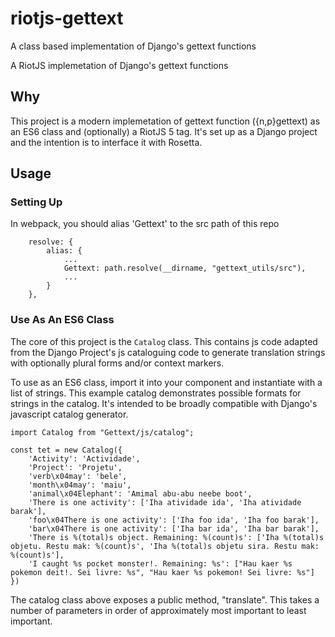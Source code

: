 # riotjs-gettext

A class based implementation of Django's gettext functions

A RiotJS implemetation of Django's gettext functions

## Why

This project is a modern implemetation of gettext function ({n,p}gettext) as an ES6 class and (optionally) a RiotJS 5 tag. It's set up as a Django project and the intention is to interface it with Rosetta.

## Usage

### Setting Up

In webpack, you should alias 'Gettext' to the src path of this repo
```
    resolve: {
        alias: {
            ...
            Gettext: path.resolve(__dirname, "gettext_utils/src"),
            ...
        }
    },
```

### Use As An ES6 Class

The core of this project is the `Catalog` class. This contains js code adapted from the Django Project's js cataloguing code to generate translation strings with optionally plural forms and/or context markers.

To use as an ES6 class, import it into your component and instantiate with a list of strings. This example catalog demonstrates possible formats for strings in the catalog. It's intended to be broadly compatible with Django's javascript catalog generator.
```
import Catalog from "Gettext/js/catalog";

const tet = new Catalog({
    'Activity': 'Actividade',
    'Project': 'Projetu',
    'verb\x04may': 'bele',
    'month\x04may': 'maiu',
    'animal\x04Elephant': 'Amimal abu-abu neebe boot',
    'There is one activity': ['Iha atividade ida', 'Iha atividade barak'],
    'foo\x04There is one activity': ['Iha foo ida', 'Iha foo barak'],
    'bar\x04There is one activity': ['Iha bar ida', 'Iha bar barak'],
    'There is %(total)s object. Remaining: %(count)s': ['Iha %(total)s objetu. Restu mak: %(count)s', 'Iha %(total)s objetu sira. Restu mak: %(count)s'],
    'I caught %s pocket monster!. Remaining: %s': ["Hau kaer %s pokemon deit!. Sei livre: %s", "Hau kaer %s pokemon! Sei livre: %s"]
})
```

The catalog class above exposes a public method, "translate". This takes a number of parameters in order of approximately most important to least important.
